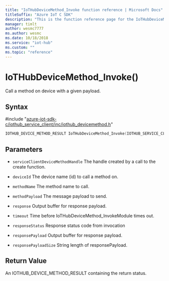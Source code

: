 ```yaml
---                             
title: "IoTHubDeviceMethod_Invoke function reference | Microsoft Docs" 
titleSuffix: "Azure IoT C SDK"            
description: "This is the function reference page for the IoTHubDeviceMethod_Invoke() function in the Azure IoT C SDK. This SDK is used with Azure IoT Hub and Azure IoT Hub Device Provisioning Service"            
manager: timlt                 
author: wesmc7777              
ms.author: wesmc               
ms.date: 10/18/2018                    
ms.service: "iot-hub"             
ms.custom: ""                
ms.topic: "reference"        
---                            
```


# IoTHubDeviceMethod_Invoke()

Call a method on device with a given payload.

## Syntax

\#include "[azure-iot-sdk-c/iothub_service_client/inc/iothub_devicemethod.h](../iothub-devicemethod-h.md)"  
```C
IOTHUB_DEVICE_METHOD_RESULT IoTHubDeviceMethod_Invoke(IOTHUB_SERVICE_CLIENT_DEVICE_METHOD_HANDLE  C2);
```

## Parameters
* `serviceClientDeviceMethodHandle` The handle created by a call to the create function. 

* `deviceId` The device name (id) to call a method on. 

* `methodName` The method name to call. 

* `methodPayload` The message payload to send. 

* `response` Output buffer for response payload. 

* `timeout` Time before IoTHubDeviceMethod_InvokeModule times out. 

* `responseStatus` Response status code from invocation 

* `responsePayload` Output buffer for response payload. 

* `responsePayloadSize` String length of responsePayload.

## Return Value
An IOTHUB_DEVICE_METHOD_RESULT containing the return status.

